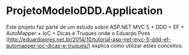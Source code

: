 # ProjetoModeloDDD.Application
Este projeto faz parte de um estudo sobre ASP.NET MVC 5 + DDD + EF + AutoMapper + IoC + Dicas e Truques onde o Eduardo Pires (http://eduardopires.net.br/2014/10/tutorial-asp-net-mvc-5-ddd-ef-automapper-ioc-dicas-e-truques/) explica como utilizar estes conceitos. 

